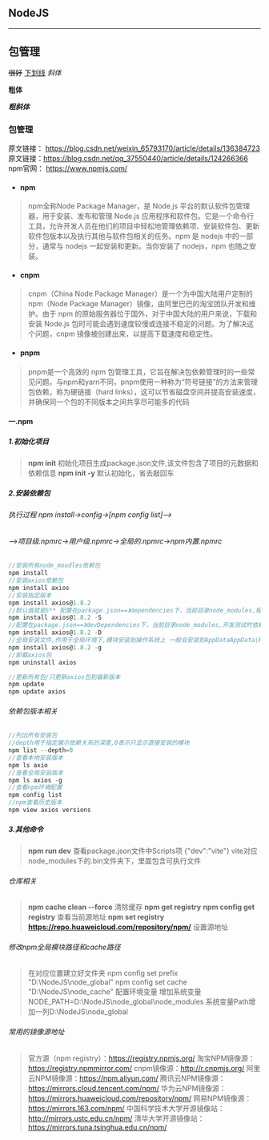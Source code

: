## NodeJS
* * * 
## 包管理
~~很好~~
<u>下划线</u>
*斜体*  

**粗体**  

***粗斜体***  
### 包管理 
原文链接： https://blog.csdn.net/weixin_65793170/article/details/136384723
原文链接：https://blog.csdn.net/qq_37550440/article/details/124266366
npm官网：  https://www.npmjs.com/
* #### npm
> npm全称Node Package Manager，是 Node.js 平台的默认软件包管理器，用于安装、发布和管理 Node.js 应用程序和软件包。它是一个命令行工具，允许开发人员在他们的项目中轻松地管理依赖项、安装软件包、更新软件包版本以及执行其他与软件包相关的任务。npm 是 nodejs 中的一部分，通常与 nodejs 一起安装和更新。当你安装了 nodejs，npm 也随之安装。
* #### cnpm
> cnpm（China Node Package Manager）是一个为中国大陆用户定制的 npm（Node Package Manager）镜像，由阿里巴巴的淘宝团队开发和维护。由于 npm 的原始服务器位于国外，对于中国大陆的用户来说，下载和安装 Node.js 包时可能会遇到速度较慢或连接不稳定的问题。为了解决这个问题，cnpm 镜像被创建出来，以提高下载速度和稳定性。
* #### pnpm 
> pnpm是一个高效的 npm 包管理工具，它旨在解决包依赖管理时的一些常见问题。与npm和yarn不同，pnpm使用一种称为“符号链接”的方法来管理包依赖，称为硬链接（hard links），这可以节省磁盘空间并提高安装速度，并确保同一个包的不同版本之间共享尽可能多的代码
#### 一.npm
##### 1.初始化项目
> **npm init**
> 初始化项目生成package.json文件,该文件包含了项目的元数据和依赖信息
> **npm init -y**
> 默认初始化，省去敲回车
##### 2.安装依赖包
###### 执行过程 npm install->config->[npm config list]-->
###### -->项目级.npmrc->用户级.npmrc->全局的.npmrc->npm内置.npmrc
``` javascript
//安装所有node_moudles依赖包
npm install  
//安装axios依赖包
npm install axios 
//安装指定版本
npm install axios@1.8.2 
//默认值就是S** 配置在package.json==》dependencies下，当前目录node_modules,程序运行必要依赖
npm install axios@1.8.2 -S   
//配置在package.json==》devDependencies下，当前目录node_modules,开发测试时依赖
npm install axios@1.8.2 -D 
//全局安装文件,作用于全局环境下,模块安装到操作系统上 一般会安装到AppDataAppData\Roaming\npm目录下
npm install axios@1.8.2 -g  
//卸载axios包
npm uninstall axios 

//更新所有包/只更新axios包到最新版本
npm update
npm update axios

```
###### 依赖包版本相关
``` javascript
//列出所有安装包
//depth用于指定展示依赖关系的深度,0表示只显示直接安装的模块
npm list --depth=0
//查看本地安装版本
npm ls axio
//查看全局安装版本
npm ls axios -g
//查看npm环境配置
npm config list
//npm查看历史版本
npm view axios versions

```
##### 3.其他命令
> **npm run dev**
> 查看package.json文件中Scripts项  {"dev":"vite"}
> vite对应node_modules下的.bin文件夹下，里面包含可执行文件
###### 仓库相关
> **npm cache clean --force**
> 清除缓存
> **npm get registry**
> **npm config get registry**
> 查看当前源地址
> **npm set registry https://repo.huaweicloud.com/repository/npm/**
> 设置源地址 
###### 修改npm全局模块路径和cache路径
>在对应位置建立好文件夹
>npm config set prefix "D:\NodeJS\node_global"
>npm config set cache "D:\NodeJS\node_cache"
>配置环境变量
>增加系统变量NODE_PATH=D:\NodeJS\node_global\node_modules
>系统变量Path增加一列D:\NodeJS\node_global
###### 常用的镜像源地址
> 官方源（npm registry）：https://registry.npmjs.org/
> 淘宝NPM镜像源：https://registry.npmmirror.com/
> cnpm镜像源：http://r.cnpmjs.org/
> 阿里云NPM镜像源：https://npm.aliyun.com/
> 腾讯云NPM镜像源：https://mirrors.cloud.tencent.com/npm/
> 华为云NPM镜像源：https://mirrors.huaweicloud.com/repository/npm/
> 网易NPM镜像源：https://mirrors.163.com/npm/
> 中国科学技术大学开源镜像站：http://mirrors.ustc.edu.cn/npm/
> 清华大学开源镜像站：https://mirrors.tuna.tsinghua.edu.cn/npm/

